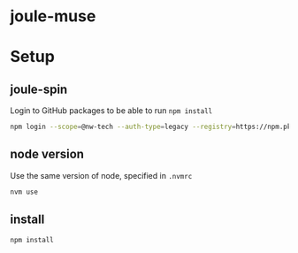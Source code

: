 # joule-muse

# Setup

## joule-spin

Login to GitHub packages to be able to run `npm install`

```sh
npm login --scope=@nw-tech --auth-type=legacy --registry=https://npm.pkg.github.com
```

## node version

Use the same version of node, specified in `.nvmrc`

```sh
nvm use
```

## install

```sh
npm install
```

